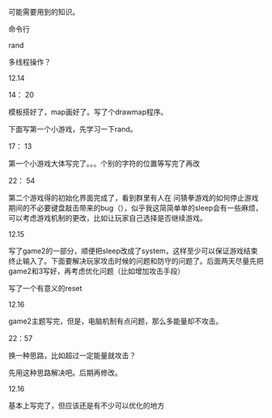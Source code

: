 可能需要用到的知识。

命令行

rand

多线程操作？



12.14

14： 20

模板搭好了，map画好了。写了个drawmap程序。

下面写第一个小游戏，先学习一下rand。



17： 13

第一个小游戏大体写完了。。。个别的字符的位置等写完了再改

22： 54

第二个游戏得的初始化界面完成了，看到群里有人在 问猜拳游戏的如何停止游戏期间的不必要键盘敲击带来的bug（），似乎我这简简单单的sleep会有一些麻烦，可以考虑游戏机制的更改，比如让玩家自己选择是否继续游戏。



12.15

写了game2的一部分，顺便把sleep改成了system，这样至少可以保证游戏结束终止输入了。下面要解决玩家攻击时候的问题和防守的问题了。后面两天尽量先把game2和3写好，再考虑优化问题（比如增加攻击手段）

写了一个有意义的reset

12.16

game2主题写完，但是，电脑机制有点问题，那么多能量却不攻击。

22：57

换一种思路，比如超过一定能量就攻击？

先用这种思路解决吧。后期再修改。



12.16

基本上写完了，但应该还是有不少可以优化的地方